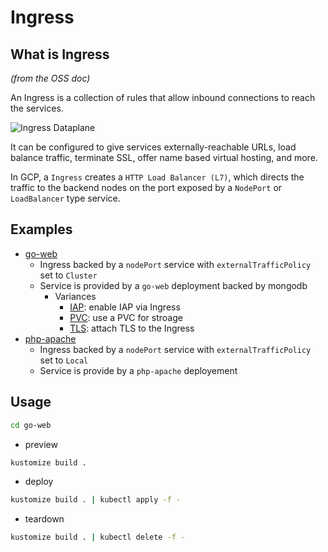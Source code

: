 # Ingress

## What is Ingress

_(from the OSS doc)_

An Ingress is a collection of rules that allow inbound connections to reach the services.

![Ingress Dataplane](doc/ingress.png)

It can be configured to give services externally-reachable URLs, load balance traffic, terminate SSL, offer name based virtual hosting, and more.

In GCP, a `Ingress` creates a `HTTP Load Balancer (L7)`, which directs the traffic to the backend nodes on the port exposed by a `NodePort` or `LoadBalancer` type service.

## Examples

* [go-web](go-web)
  * Ingress backed by a `nodePort` service with `externalTrafficPolicy` set to `Cluster`
  * Service is provided by a `go-web` deployment backed by mongodb
    * Variances
      * [IAP](go-web/iap): enable IAP via Ingress
      * [PVC](go-web/pvc): use a PVC for stroage
      * [TLS](go-web/tls): attach TLS to the Ingress
* [php-apache](php-apache)
  * Ingress backed by a `nodePort` service with `externalTrafficPolicy` set to `Local`
  * Service is provide by a `php-apache` deployement

## Usage

```sh
cd go-web
```

* preview

```sh
kustomize build .
```

* deploy

```sh
kustomize build . | kubectl apply -f -
```

* teardown

```sh
kustomize build . | kubectl delete -f -
```